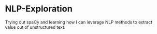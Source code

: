 # NLP-Exploration
Trying out spaCy and learning how I can leverage NLP methods to extract value out of unstructured text.
